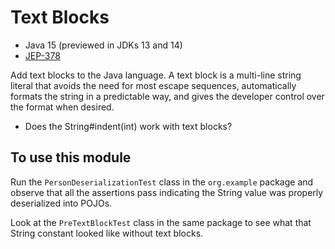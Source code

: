 # Text Blocks

* Java 15 (previewed in JDKs 13 and 14)
* [JEP-378](https://openjdk.java.net/jeps/378)

Add text blocks to the Java language. A text block is a multi-line
string literal that avoids the need for most escape sequences,
automatically formats the string in a predictable way, and gives the
developer control over the format when desired.

- Does the String#indent(int) work with text blocks?

## To use this module

Run the `PersonDeserializationTest` class in the `org.example`
package and observe that all the assertions pass indicating the
String value was properly deserialized into POJOs.

Look at the `PreTextBlockTest` class in the same package to see
what that String constant looked like without text blocks.
